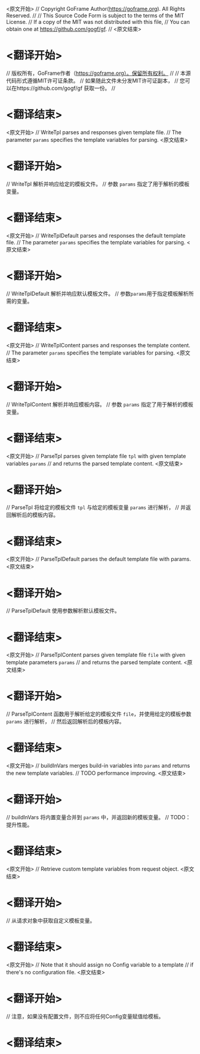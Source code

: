 
<原文开始>
// Copyright GoFrame Author(https://goframe.org). All Rights Reserved.
//
// This Source Code Form is subject to the terms of the MIT License.
// If a copy of the MIT was not distributed with this file,
// You can obtain one at https://github.com/gogf/gf.
//
<原文结束>

# <翻译开始>
// 版权所有，GoFrame作者（https://goframe.org）。保留所有权利。
//
// 本源代码形式遵循MIT许可证条款。
// 如果随此文件未分发MIT许可证副本，
// 您可以在https://github.com/gogf/gf 获取一份。
//
# <翻译结束>


<原文开始>
// WriteTpl parses and responses given template file.
// The parameter `params` specifies the template variables for parsing.
<原文结束>

# <翻译开始>
// WriteTpl 解析并响应给定的模板文件。
// 参数 `params` 指定了用于解析的模板变量。
# <翻译结束>


<原文开始>
// WriteTplDefault parses and responses the default template file.
// The parameter `params` specifies the template variables for parsing.
<原文结束>

# <翻译开始>
// WriteTplDefault 解析并响应默认模板文件。
// 参数`params`用于指定模板解析所需的变量。
# <翻译结束>


<原文开始>
// WriteTplContent parses and responses the template content.
// The parameter `params` specifies the template variables for parsing.
<原文结束>

# <翻译开始>
// WriteTplContent 解析并响应模板内容。
// 参数 `params` 指定了用于解析的模板变量。
# <翻译结束>


<原文开始>
// ParseTpl parses given template file `tpl` with given template variables `params`
// and returns the parsed template content.
<原文结束>

# <翻译开始>
// ParseTpl 将给定的模板文件 `tpl` 与给定的模板变量 `params` 进行解析，
// 并返回解析后的模板内容。
# <翻译结束>


<原文开始>
// ParseTplDefault parses the default template file with params.
<原文结束>

# <翻译开始>
// ParseTplDefault 使用参数解析默认模板文件。
# <翻译结束>


<原文开始>
// ParseTplContent parses given template file `file` with given template parameters `params`
// and returns the parsed template content.
<原文结束>

# <翻译开始>
// ParseTplContent 函数用于解析给定的模板文件 `file`，并使用给定的模板参数 `params` 进行解析，
// 然后返回解析后的模板内容。
# <翻译结束>


<原文开始>
// buildInVars merges build-in variables into `params` and returns the new template variables.
// TODO performance improving.
<原文结束>

# <翻译开始>
// buildInVars 将内置变量合并到 `params` 中，并返回新的模板变量。
// TODO：提升性能。
# <翻译结束>


<原文开始>
// Retrieve custom template variables from request object.
<原文结束>

# <翻译开始>
// 从请求对象中获取自定义模板变量。
# <翻译结束>


<原文开始>
	// Note that it should assign no Config variable to a template
	// if there's no configuration file.
<原文结束>

# <翻译开始>
// 注意，如果没有配置文件，则不应将任何Config变量赋值给模板。
# <翻译结束>

